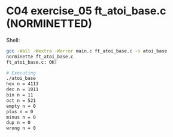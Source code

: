 # C04 exercise_05 ft_atoi_base.c (NORMINETTED)

Shell:
```bash
gcc -Wall -Wextra -Werror main.c ft_atoi_base.c -o atoi_base
norminette ft_atoi_base.c
ft_atoi_base.c: OK!

# Executing
./atoi_base
hex n = 4113
dec n = 1011
bin n = 11
oct n = 521
empty n = 0
plus n = 0
minus n = 0
dup n = 0
wrong n = 0
```
